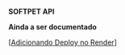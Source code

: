 **SOFTPET API**

**Ainda a ser documentado**

[[Adicionando Deploy no Render](https://softpet-api.onrender.com)] 